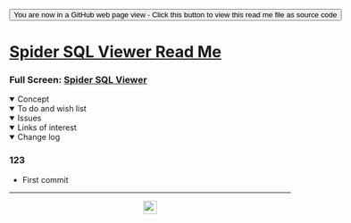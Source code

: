 <span style=display:none; >[You are now in a GitHub source code view - click this link to view Read Me file as a web page]( https://ladybug.tools/spider-2020/sandbox/sqllite-threejs/readme.html "View file as a web page." ) </span>

<div><input type=button class = 'btn btn-secondary btn-sm' onclick=window.location.href="https://github.com/ladybug-tools/spider-2020/tree/master/sandbox/sqllite-threejs/";
value='You are now in a GitHub web page view - Click this button to view this read me file as source code' ></div>


# [Spider SQL Viewer Read Me]( ./readme.html )

<!--@@@
<iframe src=https://ladybug.tools/spider-2020/sandbox/sqllite-threejs/ width=100% height=500px >Iframes are not viewable in GitHub source code view</iframe>
_basic-html.html_
@@@-->

### Full Screen: [Spider SQL Viewer]( https://www.ladybug.tools/spider-2020/sandbox/sqllite-threejs/ )

<details open >
<summary>Concept</summary>


</details>

<details open >
<summary>To do and wish list </summary>


</details>

<details open >
<summary>Issues </summary>


</details>

<details open >
<summary>Links of interest</summary>


</details>

<details open >
<summary>Change log </summary>

### 123

* First commit

</details>

***

<center title="hello! Click me to go up to the top" ><a href=javascript:window.scrollTo(0,0); style=text-decoration:none; > <img width=24 src="https://ladybug.tools/artwork/icons_bugs/ico/spider.ico" > </a></center>

